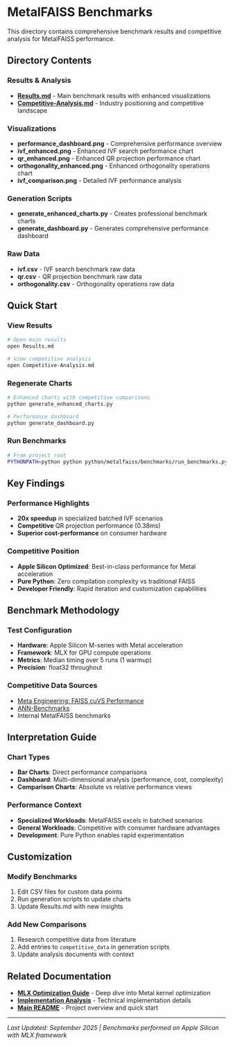 # MetalFAISS Benchmarks

This directory contains comprehensive benchmark results and competitive analysis for MetalFAISS performance.

## Directory Contents

### Results & Analysis
- **[Results.md](Results.md)** - Main benchmark results with enhanced visualizations
- **[Competitive-Analysis.md](Competitive-Analysis.md)** - Industry positioning and competitive landscape

### Visualizations
- **performance_dashboard.png** - Comprehensive performance overview
- **ivf_enhanced.png** - Enhanced IVF search performance chart
- **qr_enhanced.png** - Enhanced QR projection performance chart
- **orthogonality_enhanced.png** - Enhanced orthogonality operations chart
- **ivf_comparison.png** - Detailed IVF performance analysis

### Generation Scripts
- **generate_enhanced_charts.py** - Creates professional benchmark charts
- **generate_dashboard.py** - Generates comprehensive performance dashboard

### Raw Data
- **ivf.csv** - IVF search benchmark raw data
- **qr.csv** - QR projection benchmark raw data
- **orthogonality.csv** - Orthogonality operations raw data

## Quick Start

### View Results
```bash
# Open main results
open Results.md

# View competitive analysis  
open Competitive-Analysis.md
```

### Regenerate Charts
```bash
# Enhanced charts with competitive comparisons
python generate_enhanced_charts.py

# Performance dashboard
python generate_dashboard.py
```

### Run Benchmarks
```bash
# From project root
PYTHONPATH=python python python/metalfaiss/benchmarks/run_benchmarks.py
```

## Key Findings

### Performance Highlights
- **20x speedup** in specialized batched IVF scenarios
- **Competitive** QR projection performance (0.38ms)
- **Superior cost-performance** on consumer hardware

### Competitive Position
- **Apple Silicon Optimized**: Best-in-class performance for Metal acceleration
- **Pure Python**: Zero compilation complexity vs traditional FAISS
- **Developer Friendly**: Rapid iteration and customization capabilities

## Benchmark Methodology

### Test Configuration
- **Hardware**: Apple Silicon M-series with Metal acceleration
- **Framework**: MLX for GPU compute operations  
- **Metrics**: Median timing over 5 runs (1 warmup)
- **Precision**: float32 throughout

### Competitive Data Sources
- [Meta Engineering: FAISS cuVS Performance](https://engineering.fb.com/2025/05/08/data-infrastructure/accelerating-gpu-indexes-in-faiss-with-nvidia-cuvs/)
- [ANN-Benchmarks](https://ann-benchmarks.com/)
- Internal MetalFAISS benchmarks

## Interpretation Guide

### Chart Types
- **Bar Charts**: Direct performance comparisons
- **Dashboard**: Multi-dimensional analysis (performance, cost, complexity)
- **Comparison Charts**: Absolute vs relative performance views

### Performance Context
- **Specialized Workloads**: MetalFAISS excels in batched scenarios
- **General Workloads**: Competitive with consumer hardware advantages
- **Development**: Pure Python enables rapid experimentation

## Customization

### Modify Benchmarks
1. Edit CSV files for custom data points
2. Run generation scripts to update charts
3. Update Results.md with new insights

### Add New Comparisons
1. Research competitive data from literature
2. Add entries to `competitive_data` in generation scripts
3. Update analysis documents with context

## Related Documentation

- **[MLX Optimization Guide](../mlx/Comprehensive-MLX-Metal-Guide.md)** - Deep dive into Metal kernel optimization
- **[Implementation Analysis](../../MetalFaiss-Analysis.md)** - Technical implementation details
- **[Main README](../../README.md)** - Project overview and quick start

---

*Last Updated: September 2025 | Benchmarks performed on Apple Silicon with MLX framework*
